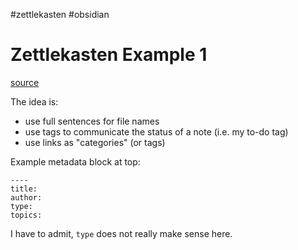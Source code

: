 #zettlekasten #obsidian 

# Zettlekasten Example 1
[source](https://iampax.medium.com/zettelkasten-method-with-obsidian-how-to-take-smart-notes-with-examples-cdaf348febbd)

The idea is:
- use full sentences for file names
- use tags to communicate the status of a note (i.e. my to-do tag)
- use links as "categories" (or tags)

Example metadata block at top:
```
----
title:
author:
type:
topics:
```

I have to admit, `type` does not really make sense here.